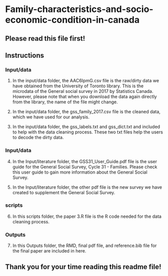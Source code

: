 # Family-characteristics-and-socio-economic-condition-in-canada

## Please read this file first!

## Instructions

### Input/data
1. In the input/data folder, the AAC6IpmG.csv file is the raw/dirty data we have obtained from the University of Toronto library. This is the microdata of the General social survey in 2017 by Statistics Canada. However, please note that when you download the data again directly from the library, the name of the file might change. 

2. In the input/data folder, the gss_family_2017.csv file is the cleaned data, which we have used for our analysis. 

3. In the input/data folder, the gss_labels.txt and gss_dict.txt and included to help with the data cleaning process. These two txt files help the users to decode the dirty data. 

### Input/data

4. In the Input/literature folder, the GSS31_User_Guide.pdf file is the user guide for the General Social Survey, Cycle 31 - Families. Please check this user guide to gain more information about the General Social Survey.

5. In the Input/literature folder, the other pdf file is the new survey we have created to supplement the General Social Survey. 

### scripts

6. In this scripts folder, the paper 3.R file is the R code needed for the data cleaning process. 

### Outputs

7. In this Outputs folder, the RMD, final pdf file, and reference.bib file for the final paper are included in here. 

## Thank you for your time reading this readme file!


